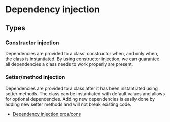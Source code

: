 # Dependency injection

## Types

### Constructor injection
Dependencies are provided to a class' constructor when, and only when, the class is instantiated.
By using constructor injection, we can guarantee all dependencies a class needs to work properly are present.

### Setter/method injection
Dependencies are provided to a class after it has been instantiated using setter methods.
The class can be instantiated with default values and allows for optional dependencies.
Adding new dependencies is easily done by adding new setter methods and will not break existing code.

* [Dependency injection pros/cons](di-pros-cons.md)
